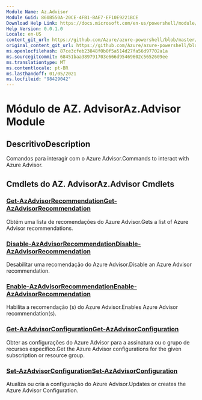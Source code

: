 ```yaml
---
Module Name: Az.Advisor
Module Guid: 860B550A-20CE-4FB1-BAE7-EF10E9221BCE
Download Help Link: https://docs.microsoft.com/en-us/powershell/module/az.advisor
Help Version: 0.0.1.0
Locale: en-US
content_git_url: https://github.com/Azure/azure-powershell/blob/master/src/Advisor/Advisor/help/Az.Advisor.md
original_content_git_url: https://github.com/Azure/azure-powershell/blob/master/src/Advisor/Advisor/help/Az.Advisor.md
ms.openlocfilehash: 87ce3cfeb23848f0b0f5a514d27fa56d97702a1a
ms.sourcegitcommit: 68451baa389791703e666d95469602c5652609ee
ms.translationtype: MT
ms.contentlocale: pt-BR
ms.lasthandoff: 01/05/2021
ms.locfileid: "98429042"
---
```

# <span data-ttu-id="783b4-101">Módulo de AZ. Advisor</span><span class="sxs-lookup"><span data-stu-id="783b4-101">Az.Advisor Module</span></span>
## <span data-ttu-id="783b4-102">Descritivo</span><span class="sxs-lookup"><span data-stu-id="783b4-102">Description</span></span>
<span data-ttu-id="783b4-103">Comandos para interagir com o Azure Advisor.</span><span class="sxs-lookup"><span data-stu-id="783b4-103">Commands to interact with Azure Advisor.</span></span>

## <span data-ttu-id="783b4-104">Cmdlets do AZ. Advisor</span><span class="sxs-lookup"><span data-stu-id="783b4-104">Az.Advisor Cmdlets</span></span>
### [<span data-ttu-id="783b4-105">Get-AzAdvisorRecommendation</span><span class="sxs-lookup"><span data-stu-id="783b4-105">Get-AzAdvisorRecommendation</span></span>](Get-AzAdvisorRecommendation.md)
<span data-ttu-id="783b4-106">Obtém uma lista de recomendações do Azure Advisor.</span><span class="sxs-lookup"><span data-stu-id="783b4-106">Gets a list of Azure Advisor recommendations.</span></span>

### [<span data-ttu-id="783b4-107">Disable-AzAdvisorRecommendation</span><span class="sxs-lookup"><span data-stu-id="783b4-107">Disable-AzAdvisorRecommendation</span></span>](Disable-AzAdvisorRecommendation.md)
<span data-ttu-id="783b4-108">Desabilitar uma recomendação do Azure Advisor.</span><span class="sxs-lookup"><span data-stu-id="783b4-108">Disable an Azure Advisor recommendation.</span></span>

### [<span data-ttu-id="783b4-109">Enable-AzAdvisorRecommendation</span><span class="sxs-lookup"><span data-stu-id="783b4-109">Enable-AzAdvisorRecommendation</span></span>](Enable-AzAdvisorRecommendation.md)
<span data-ttu-id="783b4-110">Habilita a recomendação (s) do Azure Advisor.</span><span class="sxs-lookup"><span data-stu-id="783b4-110">Enables Azure Advisor recommendation(s).</span></span>

### [<span data-ttu-id="783b4-111">Get-AzAdvisorConfiguration</span><span class="sxs-lookup"><span data-stu-id="783b4-111">Get-AzAdvisorConfiguration</span></span>](Get-AzAdvisorConfiguration.md)
<span data-ttu-id="783b4-112">Obter as configurações do Azure Advisor para a assinatura ou o grupo de recursos específico.</span><span class="sxs-lookup"><span data-stu-id="783b4-112">Get the Azure Advisor configurations for the given subscription or resource group.</span></span>

### [<span data-ttu-id="783b4-113">Set-AzAdvisorConfiguration</span><span class="sxs-lookup"><span data-stu-id="783b4-113">Set-AzAdvisorConfiguration</span></span>](Set-AzAdvisorConfiguration.md)
<span data-ttu-id="783b4-114">Atualiza ou cria a configuração do Azure Advisor.</span><span class="sxs-lookup"><span data-stu-id="783b4-114">Updates or creates the Azure Advisor Configuration.</span></span>
